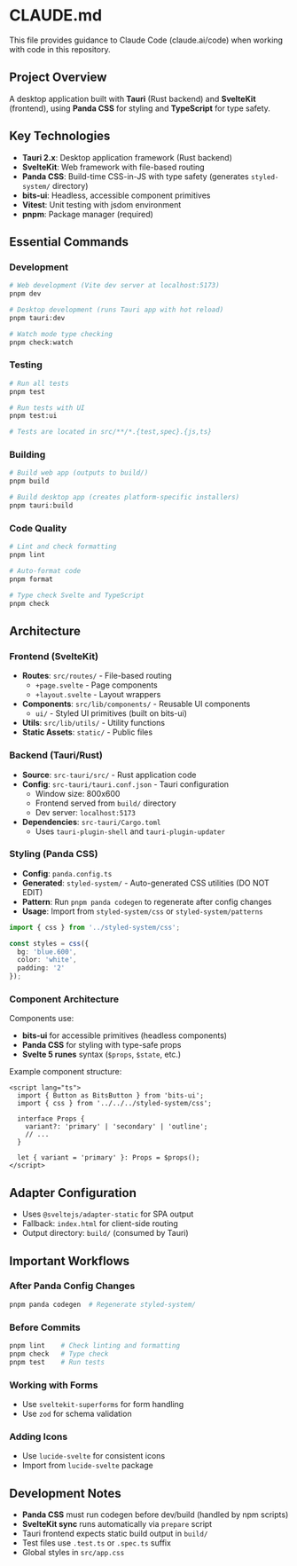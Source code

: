 # CLAUDE.md

This file provides guidance to Claude Code (claude.ai/code) when working with code in this repository.

## Project Overview

A desktop application built with **Tauri** (Rust backend) and **SvelteKit** (frontend), using **Panda CSS** for styling and **TypeScript** for type safety.

## Key Technologies

- **Tauri 2.x**: Desktop application framework (Rust backend)
- **SvelteKit**: Web framework with file-based routing
- **Panda CSS**: Build-time CSS-in-JS with type safety (generates `styled-system/` directory)
- **bits-ui**: Headless, accessible component primitives
- **Vitest**: Unit testing with jsdom environment
- **pnpm**: Package manager (required)

## Essential Commands

### Development
```bash
# Web development (Vite dev server at localhost:5173)
pnpm dev

# Desktop development (runs Tauri app with hot reload)
pnpm tauri:dev

# Watch mode type checking
pnpm check:watch
```

### Testing
```bash
# Run all tests
pnpm test

# Run tests with UI
pnpm test:ui

# Tests are located in src/**/*.{test,spec}.{js,ts}
```

### Building
```bash
# Build web app (outputs to build/)
pnpm build

# Build desktop app (creates platform-specific installers)
pnpm tauri:build
```

### Code Quality
```bash
# Lint and check formatting
pnpm lint

# Auto-format code
pnpm format

# Type check Svelte and TypeScript
pnpm check
```

## Architecture

### Frontend (SvelteKit)

- **Routes**: `src/routes/` - File-based routing
  - `+page.svelte` - Page components
  - `+layout.svelte` - Layout wrappers
- **Components**: `src/lib/components/` - Reusable UI components
  - `ui/` - Styled UI primitives (built on bits-ui)
- **Utils**: `src/lib/utils/` - Utility functions
- **Static Assets**: `static/` - Public files

### Backend (Tauri/Rust)

- **Source**: `src-tauri/src/` - Rust application code
- **Config**: `src-tauri/tauri.conf.json` - Tauri configuration
  - Window size: 800x600
  - Frontend served from `build/` directory
  - Dev server: `localhost:5173`
- **Dependencies**: `src-tauri/Cargo.toml`
  - Uses `tauri-plugin-shell` and `tauri-plugin-updater`

### Styling (Panda CSS)

- **Config**: `panda.config.ts`
- **Generated**: `styled-system/` - Auto-generated CSS utilities (DO NOT EDIT)
- **Pattern**: Run `pnpm panda codegen` to regenerate after config changes
- **Usage**: Import from `styled-system/css` or `styled-system/patterns`

```typescript
import { css } from '../styled-system/css';

const styles = css({
  bg: 'blue.600',
  color: 'white',
  padding: '2'
});
```

### Component Architecture

Components use:
- **bits-ui** for accessible primitives (headless components)
- **Panda CSS** for styling with type-safe props
- **Svelte 5 runes** syntax (`$props`, `$state`, etc.)

Example component structure:
```svelte
<script lang="ts">
  import { Button as BitsButton } from 'bits-ui';
  import { css } from '../../../styled-system/css';

  interface Props {
    variant?: 'primary' | 'secondary' | 'outline';
    // ...
  }

  let { variant = 'primary' }: Props = $props();
</script>
```

## Adapter Configuration

- Uses `@sveltejs/adapter-static` for SPA output
- Fallback: `index.html` for client-side routing
- Output directory: `build/` (consumed by Tauri)

## Important Workflows

### After Panda Config Changes
```bash
pnpm panda codegen  # Regenerate styled-system/
```

### Before Commits
```bash
pnpm lint    # Check linting and formatting
pnpm check   # Type check
pnpm test    # Run tests
```

### Working with Forms
- Use `sveltekit-superforms` for form handling
- Use `zod` for schema validation

### Adding Icons
- Use `lucide-svelte` for consistent icons
- Import from `lucide-svelte` package

## Development Notes

- **Panda CSS** must run codegen before dev/build (handled by npm scripts)
- **SvelteKit sync** runs automatically via `prepare` script
- Tauri frontend expects static build output in `build/`
- Test files use `.test.ts` or `.spec.ts` suffix
- Global styles in `src/app.css`
